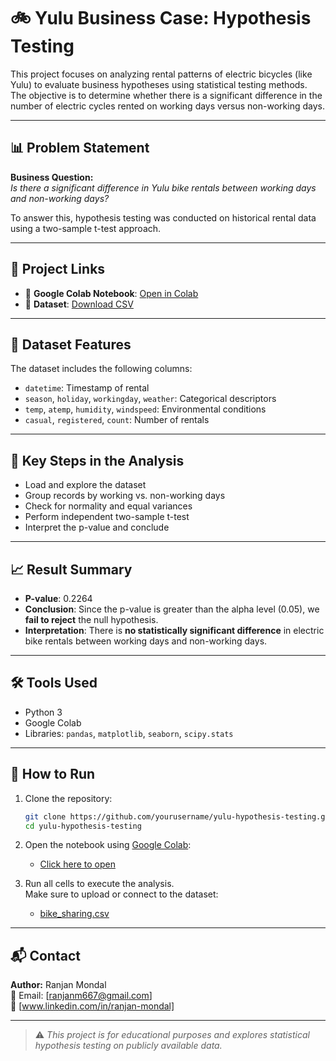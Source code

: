 
# 🚲 Yulu Business Case: Hypothesis Testing

This project focuses on analyzing rental patterns of electric bicycles (like Yulu) to evaluate business hypotheses using statistical testing methods. The objective is to determine whether there is a significant difference in the number of electric cycles rented on working days versus non-working days.

---

## 📊 Problem Statement

**Business Question:**  
_Is there a significant difference in Yulu bike rentals between working days and non-working days?_

To answer this, hypothesis testing was conducted on historical rental data using a two-sample t-test approach.

---

## 🔗 Project Links

- 📒 **Google Colab Notebook**: [Open in Colab](https://colab.research.google.com/drive/1cDqdii3A5q6DvA29AoNSL-3XJR2_ltTj?usp=sharing)  
- 📂 **Dataset**: [Download CSV](https://d2beiqkhq929f0.cloudfront.net/public_assets/assets/000/001/428/original/bike_sharing.csv?1642089089)

---

## 📁 Dataset Features

The dataset includes the following columns:

- `datetime`: Timestamp of rental
- `season`, `holiday`, `workingday`, `weather`: Categorical descriptors
- `temp`, `atemp`, `humidity`, `windspeed`: Environmental conditions
- `casual`, `registered`, `count`: Number of rentals

---

## 📌 Key Steps in the Analysis

- Load and explore the dataset
- Group records by working vs. non-working days
- Check for normality and equal variances
- Perform independent two-sample t-test
- Interpret the p-value and conclude

---

## 📈 Result Summary

- **P-value**: 0.2264
- **Conclusion**: Since the p-value is greater than the alpha level (0.05), we **fail to reject** the null hypothesis.
- **Interpretation**: There is **no statistically significant difference** in electric bike rentals between working days and non-working days.

---

## 🛠️ Tools Used

- Python 3
- Google Colab
- Libraries: `pandas`, `matplotlib`, `seaborn`, `scipy.stats`

---

## 🚀 How to Run

1. Clone the repository:
   ```bash
   git clone https://github.com/yourusername/yulu-hypothesis-testing.git
   cd yulu-hypothesis-testing
   ```

2. Open the notebook using [Google Colab](https://colab.research.google.com/):
   - [Click here to open](https://colab.research.google.com/drive/1cDqdii3A5q6DvA29AoNSL-3XJR2_ltTj?usp=sharing)

3. Run all cells to execute the analysis.  
   Make sure to upload or connect to the dataset:
   - [bike_sharing.csv](https://d2beiqkhq929f0.cloudfront.net/public_assets/assets/000/001/428/original/bike_sharing.csv?1642089089)

---

## 📬 Contact

**Author:** Ranjan Mondal  
📧 Email: [ranjanm667@gmail.com]  
🔗 [www.linkedin.com/in/ranjan-mondal]

---

> ⚠️ _This project is for educational purposes and explores statistical hypothesis testing on publicly available data._
